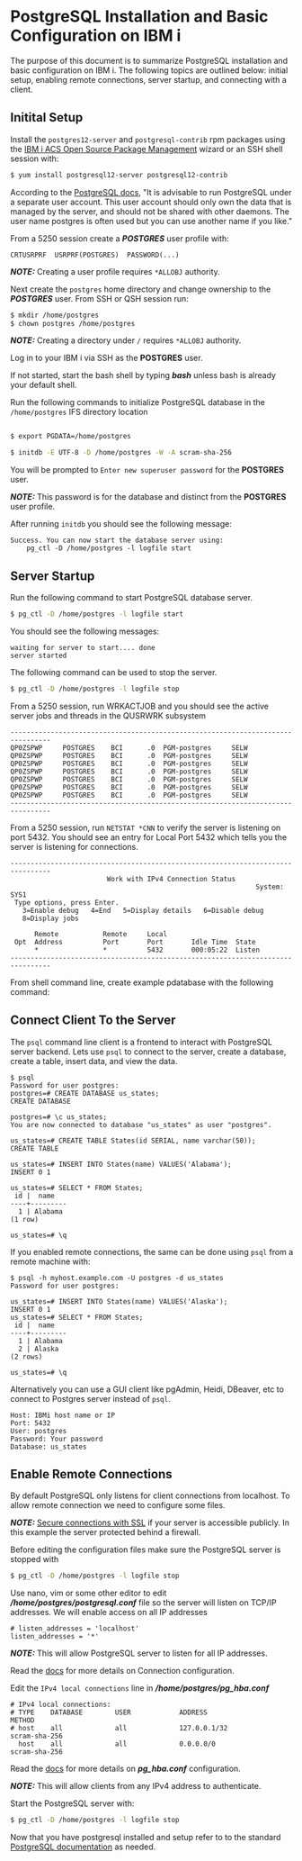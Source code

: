 # PostgreSQL Installation and Basic Configuration on IBM i

The purpose of this document is to summarize PostgreSQL installation and basic configuration on IBM i. The following topics are outlined below: initial setup, enabling remote connections, server startup, and connecting with a client.

## Initital Setup

Install the `postgres12-server` and `postgresql-contrib` rpm packages using the [IBM i ACS Open Source Package Management](https://www.ibm.com/support/pages/node/706903) wizard or an SSH shell session with:

```bash
$ yum install postgresql12-server postgresql12-contrib
```

According to the [PostgreSQL docs](https://www.postgresql.org/docs/12/postgres-user.html), "It is advisable to run PostgreSQL under a separate user account. This user account should only own the data that is managed by the server, and should not be shared with other daemons. The user name postgres is often used but you can use another name if you like."

From a 5250 session create a ***POSTGRES*** user profile with:

```
CRTUSRPRF  USRPRF(POSTGRES)  PASSWORD(...)
```
***NOTE:*** Creating a user profile requires `*ALLOBJ` authority.

Next create the `postgres` home directory and change ownership to the ***POSTGRES*** user. From SSH or QSH session run:

```sh
$ mkdir /home/postgres
$ chown postgres /home/postgres
```
***NOTE:*** Creating a directory under `/` requires `*ALLOBJ` authority.

Log in to your IBM i via SSH as the **POSTGRES** user.

If not started, start the bash shell by typing ***bash*** unless bash is already your default shell.

Run the following commands to initialize PostgreSQL database in the `/home/postgres` IFS directory location

```bash

$ export PGDATA=/home/postgres

$ initdb -E UTF-8 -D /home/postgres -W -A scram-sha-256
```

You will be prompted to `Enter new superuser password` for the **POSTGRES** user.

***NOTE:*** This password is for the database and distinct from the **POSTGRES** user profile.

After running `initdb` you should see the following message:
```
Success. You can now start the database server using:
    pg_ctl -D /home/postgres -l logfile start
```

## Server Startup

Run the following command to start PostgreSQL database server.

```bash
$ pg_ctl -D /home/postgres -l logfile start
```

You should see the following messages:
```
waiting for server to start.... done
server started
```

The following command can be used to stop the server.
```bash
$ pg_ctl -D /home/postgres -l logfile stop
```

From a 5250 session, run WRKACTJOB and you should see the active server jobs and threads in the QUSRWRK subsystem
```
--------------------------------------------------------------------------------
QP0ZSPWP     POSTGRES    BCI      .0  PGM-postgres     SELW
QP0ZSPWP     POSTGRES    BCI      .0  PGM-postgres     SELW
QP0ZSPWP     POSTGRES    BCI      .0  PGM-postgres     SELW
QP0ZSPWP     POSTGRES    BCI      .0  PGM-postgres     SELW
QP0ZSPWP     POSTGRES    BCI      .0  PGM-postgres     SELW
QP0ZSPWP     POSTGRES    BCI      .0  PGM-postgres     SELW
QP0ZSPWP     POSTGRES    BCI      .0  PGM-postgres     SELW
--------------------------------------------------------------------------------
```

From a 5250 session, run `NETSTAT *CNN` to verify the server is listening on port 5432. You should see an entry for Local Port 5432 which tells you the server is listening for connections.
```
--------------------------------------------------------------------------------
                        Work with IPv4 Connection Status                   
                                                             System:   SYS1
 Type options, press Enter.                                                
   3=Enable debug   4=End   5=Display details   6=Disable debug            
   8=Display jobs                                                          
                                                                           
      Remote           Remote     Local                                    
 Opt  Address          Port       Port       Idle Time  State              
      *                *          5432       000:05:22  Listen             
--------------------------------------------------------------------------------
```

From shell command line, create example pdatabase with the following command:

## Connect Client To the Server

The `psql` command line client is a frontend to interact with PostgreSQL server backend.
Lets use `psql` to connect to the server, create a database, create a table, insert data, and view the data.

```
$ psql
Password for user postgres:
postgres=# CREATE DATABASE us_states;
CREATE DATABASE

postgres=# \c us_states;
You are now connected to database "us_states" as user "postgres".

us_states=# CREATE TABLE States(id SERIAL, name varchar(50));
CREATE TABLE

us_states=# INSERT INTO States(name) VALUES('Alabama');
INSERT 0 1

us_states=# SELECT * FROM States;
 id |  name   
----+---------
  1 | Alabama
(1 row)

us_states=# \q
```

If you enabled remote connections, the same can be done using `psql` from a remote machine with:

```
$ psql -h myhost.example.com -U postgres -d us_states
Password for user postgres: 

us_states=# INSERT INTO States(name) VALUES('Alaska');
INSERT 0 1
us_states=# SELECT * FROM States;
 id |  name   
----+---------
  1 | Alabama
  2 | Alaska
(2 rows)

us_states=# \q
```

Alternatively you can use a GUI client like pgAdmin, Heidi, DBeaver, etc to connect to Postgres server instead of `psql`.

```
Host: IBMi host name or IP
Port: 5432
User: postgres
Password: Your password
Database: us_states
```

## Enable Remote Connections

By default PostgreSQL only listens for client connections from localhost. To allow remote connection we need to configure some files.

***NOTE:*** [Secure connections with SSL](https://www.postgresql.org/docs/12/ssl-tcp.html#SSL-SETUP) if your server is accessible publicly. In this example the server protected behind a firewall.

Before editing the configuration files make sure the PostgreSQL server is stopped with

```bash
$ pg_ctl -D /home/postgres -l logfile stop
```

Use nano, vim or some other editor to edit ***/home/postgres/postgresql.conf*** file so the server will listen on TCP/IP addresses. We will enable access on all IP addresses

```
# listen_addresses = 'localhost'
listen_addresses = '*'
```
***NOTE:*** This will allow PostgreSQL server to listen for all IP addresses.

Read the [docs](https://www.postgresql.org/docs/12/runtime-config-connection.html) for more details on Connection configuration.

Edit the `IPv4 local connections` line in ***/home/postgres/pg_hba.conf***

```
# IPv4 local connections:
# TYPE    DATABASE        USER            ADDRESS                 METHOD
# host    all             all             127.0.0.1/32            scram-sha-256
  host    all             all             0.0.0.0/0               scram-sha-256
```

Read the [docs](https://www.postgresql.org/docs/12/auth-pg-hba-conf.html) for more
details on ***pg_hba.conf*** configuration.

***NOTE:*** This will allow clients from any IPv4 address to authenticate.

Start the PostgreSQL server with:

```bash
$ pg_ctl -D /home/postgres -l logfile stop
```

Now that you have postgresql installed and setup refer to to the standard [PostgreSQL documentation](https://www.postgresql.org/docs/) as needed.
